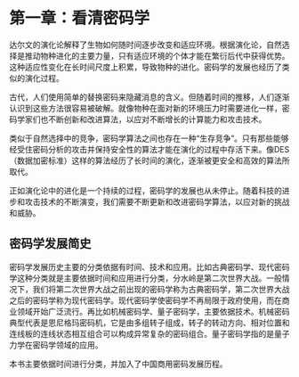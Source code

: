 # 第一章：看清密码学

达尔文的演化论解释了生物如何随时间逐步改变和适应环境。根据演化论，自然选择是推动物种进化的主要力量，只有适应环境的个体才能在繁衍后代中获得优势。这种适应性变化在长时间尺度上积累，导致物种的进化。密码学的发展也经历了类似的演化过程。

古代，人们使用简单的替换密码来隐藏消息的含义。但随着时间的推移，人们逐渐认识到这些方法很容易被破解。就像物种在面对新的环境压力时需要进化一样，密码学家们也不断创新和改进算法，以应对不断增长的计算能力和攻击技术。

类似于自然选择中的竞争，密码学算法之间也存在一种“生存竞争”。只有那些能够经受住密码分析的攻击并保持安全性的算法才能在演化的过程中存活下来。像DES（数据加密标准）这样的算法经历了长时间的演化，逐渐被更安全和高效的算法所取代。

正如演化论中的进化是一个持续的过程，密码学的发展也从未停止。随着科技的进步和攻击技术的不断演变，我们需要不断更新和改进密码学算法，以应对新的挑战和威胁。

## 密码学发展简史

密码学发展历史主要的分类依据有时间、技术和应用。比如古典密码学、现代密码学这种分类就是主要依据时间和应用进行分类，分水岭是第二次世界大战。一般情况下，我们将第二次世界大战之前出现的密码学称为古典密码学，第二次世界大战之后的密码学称为现代密码学。现代密码学使密码学不再局限于政府使用，而在商业领域开始广泛流行。再比如机械密码学、量子密码学，主要依据技术。机械密码典型代表是恩尼格玛密码机，它是由多组转子组成，转子的转动方向、相对位置和连线板的连线状态相互组合可以构成异常复杂的密码组合。量子密码学指的是量子力学在密码学领域的应用。

本书主要依据时间进行分类，并加入了中国商用密码发展历程。